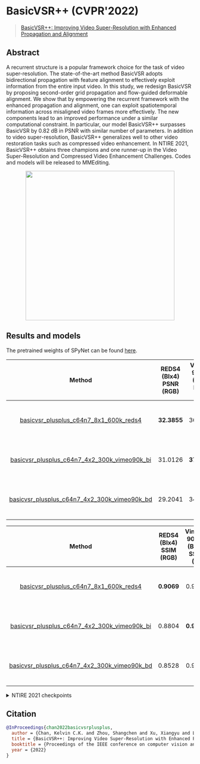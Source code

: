 # BasicVSR++ (CVPR'2022)

> [BasicVSR++: Improving Video Super-Resolution with Enhanced Propagation and Alignment](https://arxiv.org/abs/2104.13371)

<!-- [ALGORITHM] -->

## Abstract

<!-- [ABSTRACT] -->

A recurrent structure is a popular framework choice for the task of video super-resolution. The state-of-the-art method BasicVSR adopts bidirectional propagation with feature alignment to effectively exploit information from the entire input video. In this study, we redesign BasicVSR by proposing second-order grid propagation and flow-guided deformable alignment. We show that by empowering the recurrent framework with the enhanced propagation and alignment, one can exploit spatiotemporal information across misaligned video frames more effectively. The new components lead to an improved performance under a similar computational constraint. In particular, our model BasicVSR++ surpasses BasicVSR by 0.82 dB in PSNR with similar number of parameters. In addition to video super-resolution, BasicVSR++ generalizes well to other video restoration tasks such as compressed video enhancement. In NTIRE 2021, BasicVSR++ obtains three champions and one runner-up in the Video Super-Resolution and Compressed Video Enhancement Challenges. Codes and models will be released to MMEditing.

<!-- [IMAGE] -->

<div align=center >
 <img src="https://user-images.githubusercontent.com/7676947/144017685-9354df55-aa6d-445f-a946-116f0d6c38d7.png" width="400"/>
</div >

## Results and models

The pretrained weights of SPyNet can be found [here](https://download.openmmlab.com/mmediting/restorers/basicvsr/spynet_20210409-c6c1bd09.pth).

|       Method        | REDS4 (BIx4) PSNR (RGB) | Vimeo-90K-T (BIx4) PSNR (Y) | Vid4 (BIx4) PSNR (Y) | UDM10 (BDx4) PSNR (Y) | Vimeo-90K-T (BDx4) PSNR (Y) | Vid4 (BDx4) PSNR (Y) |       GPU Info        |        Download        |
| :-----------------: | :---------------------: | :-------------------------: | :------------------: | :-------------------: | :-------------------------: | :------------------: | :-------------------: | :--------------------: |
| [basicvsr_plusplus_c64n7_8x1_600k_reds4](/configs/basicvsr_pp/basicvsr-pp_c64n7_8xb1-600k_reds4.py) |       **32.3855**       |           36.4445           |       27.7674        |        34.6868        |           34.0372           |       24.6209        | 8 (Tesla V100-PCIE-32GB) | [model](https://download.openmmlab.com/mmediting/restorers/basicvsr_plusplus/basicvsr_plusplus_c64n7_8x1_600k_reds4_20210217-db622b2f.pth) \| [log](https://download.openmmlab.com/mmediting/restorers/basicvsr_plusplus/basicvsr_plusplus_c64n7_8x1_600k_reds4_20210217_113115.log.json) |
| [basicvsr_plusplus_c64n7_4x2_300k_vimeo90k_bi](/configs/basicvsr_pp/basicvsr-pp_c64n7_4xb2-300k_vimeo90k-bi.py) |         31.0126         |         **37.7864**         |     **27.7882**      |        33.1211        |           33.8972           |       23.6086        | 4 (Tesla V100-PCIE-32GB) | [model](https://download.openmmlab.com/mmediting/restorers/basicvsr_plusplus/basicvsr_plusplus_c64n7_8x1_300k_vimeo90k_bi_20210305-4ef437e2.pth) \| [log](https://download.openmmlab.com/mmediting/restorers/basicvsr_plusplus/basicvsr_plusplus_c64n7_8x1_300k_vimeo90k_bi_20210305_141254.log.json) |
| [basicvsr_plusplus_c64n7_4x2_300k_vimeo90k_bd](/configs/basicvsr_pp/basicvsr-pp_c64n7_4xb2-300k_vimeo90k-bd.py) |         29.2041         |           34.7248           |       26.4377        |      **40.7216**      |         **38.2054**         |     **29.0400**      | 4 (Tesla V100-PCIE-32GB) | [model](https://download.openmmlab.com/mmediting/restorers/basicvsr_plusplus/basicvsr_plusplus_c64n7_8x1_300k_vimeo90k_bd_20210305-ab315ab1.pth) \| [log](https://download.openmmlab.com/mmediting/restorers/basicvsr_plusplus/basicvsr_plusplus_c64n7_8x1_300k_vimeo90k_bd_20210305_140921.log.json) |

|       Method        | REDS4 (BIx4) SSIM (RGB) | Vimeo-90K-T (BIx4) SSIM (Y) | Vid4 (BIx4) SSIM (Y) | UDM10 (BDx4) SSIM (Y) | Vimeo-90K-T (BDx4) SSIM (Y) | Vid4 (BDx4) SSIM (Y) |       GPU Info        |        Download        |
| :-----------------: | :---------------------: | :-------------------------: | :------------------: | :-------------------: | :-------------------------: | :------------------: | :-------------------: | :--------------------: |
| [basicvsr_plusplus_c64n7_8x1_600k_reds4](/configs/basicvsr_pp/basicvsr-pp_c64n7_8xb1-600k_reds4.py) |       **0.9069**        |           0.9411            |        0.8444        |        0.9417         |           0.9244            |        0.7540        | 8 (Tesla V100-PCIE-32GB) | [model](https://download.openmmlab.com/mmediting/restorers/basicvsr_plusplus/basicvsr_plusplus_c64n7_8x1_600k_reds4_20210217-db622b2f.pth) \| [log](https://download.openmmlab.com/mmediting/restorers/basicvsr_plusplus/basicvsr_plusplus_c64n7_8x1_600k_reds4_20210217_113115.log.json) |
| [basicvsr_plusplus_c64n7_4x2_300k_vimeo90k_bi](/configs/basicvsr_pp/basicvsr-pp_c64n7_4xb2-300k_vimeo90k-bi.py) |         0.8804          |         **0.9500**          |      **0.8401**      |        0.9270         |           0.9195            |        0.7033        | 4 (Tesla V100-PCIE-32GB) | [model](https://download.openmmlab.com/mmediting/restorers/basicvsr_plusplus/basicvsr_plusplus_c64n7_8x1_300k_vimeo90k_bi_20210305-4ef437e2.pth) \| [log](https://download.openmmlab.com/mmediting/restorers/basicvsr_plusplus/basicvsr_plusplus_c64n7_8x1_300k_vimeo90k_bi_20210305_141254.log.json) |
| [basicvsr_plusplus_c64n7_4x2_300k_vimeo90k_bd](/configs/basicvsr_pp/basicvsr-pp_c64n7_4xb2-300k_vimeo90k-bd.py) |         0.8528          |           0.9351            |        0.8074        |      **0.9722**       |         **0.9550**          |      **0.8753**      | 4 (Tesla V100-PCIE-32GB) | [model](https://download.openmmlab.com/mmediting/restorers/basicvsr_plusplus/basicvsr_plusplus_c64n7_8x1_300k_vimeo90k_bd_20210305-ab315ab1.pth) \| [log](https://download.openmmlab.com/mmediting/restorers/basicvsr_plusplus/basicvsr_plusplus_c64n7_8x1_300k_vimeo90k_bd_20210305_140921.log.json) |

<details>
<summary align="left">NTIRE 2021 checkpoints</summary>

Note that the following models are finetuned from smaller models. The training schemes of these models will be released when MMEditing reaches 5k stars. We provide the pre-trained models here.

[NTIRE 2021 Video Super-Resolution](https://download.openmmlab.com/mmediting/restorers/basicvsr_plusplus/basicvsr_plusplus_c128n25_ntire_vsr_20210311-1ff35292.pth)

[NTIRE 2021 Quality Enhancement of Compressed Video - Track 1](https://download.openmmlab.com/mmediting/restorers/basicvsr_plusplus/basicvsr_plusplus_c128n25_ntire_decompress_track1_20210223-7b2eba02.pth)

[NTIRE 2021 Quality Enhancement of Compressed Video - Track 2](https://download.openmmlab.com/mmediting/restorers/basicvsr_plusplus/basicvsr_plusplus_c128n25_ntire_decompress_track2_20210314-eeae05e6.pth)

[NTIRE 2021 Quality Enhancement of Compressed Video - Track 3](https://download.openmmlab.com/mmediting/restorers/basicvsr_plusplus/basicvsr_plusplus_c128n25_ntire_decompress_track3_20210304-6daf4a40.pth)

</details>

## Citation

```bibtex
@InProceedings{chan2022basicvsrplusplus,
  author = {Chan, Kelvin C.K. and Zhou, Shangchen and Xu, Xiangyu and Loy, Chen Change},
  title = {BasicVSR++: Improving Video Super-Resolution with Enhanced Propagation and Alignment},
  booktitle = {Proceedings of the IEEE conference on computer vision and pattern recognition},
  year = {2022}
}
```
